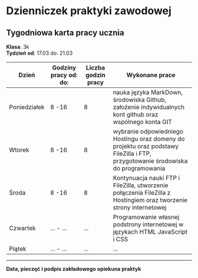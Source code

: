 # Dzienniczek praktyki zawodowej
## Tygodniowa karta pracy ucznia
**Klasa**: 3k  
**Tydzień od**: 17.03 do: 21.03

| **Dzień**     | **Godziny pracy od: do:** | **Liczba godzin pracy** | **Wykonane prace** |
|---------------|---------------------------|-------------------------|--------------------|
| Poniedziałek  | 8 -16                      | 8                       | nauka języka MarkDown, środowiska Github, założenie indywidualnych kont github oraz wspólnego konta GIT|
| Wtorek        | 8 -16                      | 8                       | wybranie odpowiedniego Hostingu oraz domeny do projektu oraz podstawy FileZilla i FTP, przygotowanie środowiska do programowania |
| Środa         | 8 -16                      | 8                       | Kontynuacja nauki FTP i FileZilla, utworzenie połączenia FileZilla z Hostingiem oraz tworzenie strony internetowej|
| Czwartek      | ... - ...                  | ...                       | Programowanie własnej podstrony internetowej w językach HTML JavaScript i CSS                |
| Piątek        | ... - ...                  | ...                     | ...                |

------------

**Data, pieczęć i podpis zakładowego opiekuna praktyk**

